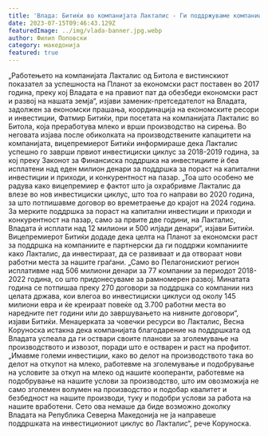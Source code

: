 ```yaml
---
title: 'Влада: Битиќи во компанијата Лакталис - Ги поддржуваме компаниите да инвестираат, да се развиваат и да отвораат нови работни места за граѓаните - 15 ЈУЛИ 2023'
date: 2023-07-15T09:46:43.129Z
featuredImage: ../img/vlada-banner.jpg.webp
author: Филип Поповски
category: македонија
featured: true
---
```

„Работењето на компанијата Лакталис од Битола е вистинскиот показател за успешноста на Планот за економски раст поставен во 2017 година, преку кој Владата е на правиот пат да обезбеди економски раст и развој на нашата земја“, изјави заменик-претседателот на Владата, задолжен за економски прашања, координација на економските ресори и инвестиции, Фатмир Битиќи, при посетата на компанијата Лакталис во Битола, која преработува млеко и врши производство на сирења.
Во неговата изјава после обиколката на производствените капацитети на компанијата, вицепремиерот Битиќи информираше дека Лакталис успешно го заврши првиот инвестициски циклус за 2018-2019 година, за кој преку Законот за Финансиска поддршка на инвестициите ѝ беа исплатени над еден милион денари за поддршка за пораст на капитални инвестиции и приходи, и конкурентност на пазар.
„Тоа што особено ме радува како вицепремиер е фактот што ја охрабривме Лакталис да влезе во нов инвестициски циклус, што тоа го направи во 2020 година, за што потпишавме договор во времетраење до крајот на 2024 година. За мерките поддршка за пораст на капитални инвестиции и приходи и конкурентност на пазар, само за првите две години, на Лакталис, Владата ѝ исплати над 12 милиони и 500 илјади денари“, изјави Битиќи.
Вицепремиерот Битиќи додаде дека целта на Планот за економски раст за поддршка на компаниите е партнерски да ги поддржи компаниите како Лакталис, да инвестираат, да се развиваат и да отвораат нови работни места за нашите граѓани.
„Само во Пелагонискиот регион исплативме над 506 милиони денари за 77 компании за периодот 2018-2022 година, со што придонесуваме за рамномерен развој. Минатата година се потпишаа преку 270 договори за поддршка со компании низ целата држава, кои влегоа во инвестициски циклуси од околу 145 милиони евра и ќе креираат повеќе од 3.700 работни места во наредните пет години или до завршувањето на нивните договори“, изјави Битиќи.
Менаџерката за човечки ресурси во Лакталис, Весна Коруноска истакна дека компанијата благодарение на поддршката од Владата успеала да ги оствари своите планови за зголемување на производството и извозот, поради што е остварен и раст на профитот.
„Имавме големи инвестиции, како во делот на производството така во делот на откупот на млеко, работевме на зголемување и подобрување на условите за откуп на млеко од нашите кооперанти, работевме на подобрување на нашите услови за производство, што им овозможија не само зголемен волумен на производство и подобар квалитет и безбедност на нашите производи, туку и подобри услови за работа на нашите вработени. Сето ова немаше да биде возможно доколку Владата на Република Северна Македонија не ја направеше поддршката на инвестициониот циклус во Лакталис“, рече Коруноска.
 

